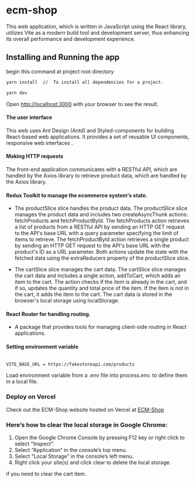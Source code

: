 # ecm-shop

This web application, which is written in JavaScript using the React library, utilizes Vite as a modern build tool and development server, thus enhancing its overall performance and development experience.

## Installing and Running the app

begin this command at project root directory

```bash
yarn install  //  To install all dependencies for a project.

yarn dev

```

Open [http://localhost:3000](http://localhost:3000) with your browser to see the result.


#### The user interface
  This web uses Ant Design (Antd) and Styled-components for building React-based web applications. It provides a set of reusable UI components, responsive web interfaces .

#### Making HTTP requests

  The front-end application communicates with a RESTful API, which are handled by the Axios library to retrieve product data, which are handled by the Axios library. 

#### Redux Toolkit to manage the ecommerce system's state.

- The productSlice slice handles the product data.
  The productSlice slice manages the product data and includes two createAsyncThunk actions: fetchProducts and fetchProductById. The fetchProducts action retrieves a list of products from a RESTful API by sending an HTTP GET request to the API's base URL with a query parameter specifying the limit of items to retrieve. The fetchProductById action retrieves a single product by sending an HTTP GET request to the API's base URL with the product's ID as a URL parameter. Both actions update the state with the fetched data using the extraReducers property of the productSlice slice.

- The cartSlice slice manages the cart data.
  The cartSlice slice manages the cart data and includes a single action, addToCart, which adds an item to the cart. The action checks if the item is already in the cart, and if so, updates the quantity and total price of the item. If the item is not in the cart, it adds the item to the cart. The cart data is stored in the browser's local storage using localStorage.
#### React Router for handling routing.

- A package that provides tools for managing client-side routing in React applications.

#### Setting environment variable

```bash

VITE_BASE_URL = https://fakestoreapi.com/products

```

Load environment variable from a .env file into process.env. to define them in a local file.

### Deploy on Vercel

Check out the ECM-Shop website hosted on Vercel at [ECM-Shop](https://ecm-shop.vercel.app/) 


### Here’s how to clear the local storage in Google Chrome:

1. Open the Google Chrome Console by pressing F12 key or right click to select "Inspect".
2. Select “Application” in the console’s top menu.
3. Select “Local Storage” in the console’s left menu.
3. Right click your site(s) and click clear to delete the local storage.

if you need to clear the cart item.